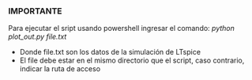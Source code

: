 ### IMPORTANTE
Para ejecutar el sript usando powershell ingresar el comando:
_python plot_out.py file.txt_

* Donde file.txt son los datos de la simulación de LTspice
* El file debe estar en el mismo directorio que el script, caso contrario, indicar la ruta de acceso
